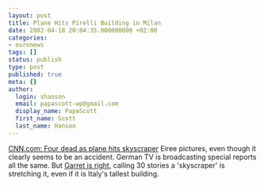 ```yaml
---
layout: post
title: Plane Hits Pirelli Building in Milan
date: 2002-04-18 20:04:35.000000000 +02:00
categories:
- euronews
tags: []
status: publish
type: post
published: true
meta: {}
author:
  login: shanson
  email: papascott-wp@gmail.com
  display_name: PapaScott
  first_name: Scott
  last_name: Hanson
---
```

<p><a href="http://www.cnn.com/2002/WORLD/europe/04/18/italy.milan/index.html">CNN.com: Four dead as plane hits skyscraper</a> Eiree pictures, even though it clearly seems to be an accident. German TV is broadcasting special reports all the same. But <a href="http://www.dangerousmeta.com/posts/02/20020418">Garret is right</a>, calling 30 stories a 'skyscraper' is stretching it, even if it is Italy's tallest building.</p>
